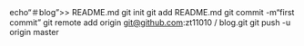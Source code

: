 echo“＃blog”>> README.md 
git init 
git add README.md 
git commit -m“first commit” 
git remote add origin git@github.com:zt11010 / blog.git
 git push -u origin master
